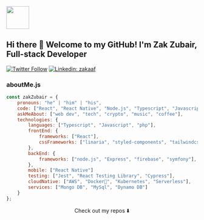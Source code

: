 <img src="https://avatars.githubusercontent.com/u/1853932?v=4&w=200" width="60" />

## Hi there 👋 Welcome to my GitHub! I'm Zak Zubair, Full-stack Developer

[![Twitter Follow](https://img.shields.io/twitter/follow/zakaaf?style=social)](https://twitter.com/zakaaf)
[![Linkedin: zakaaf](https://img.shields.io/badge/-ZakZubair-blue?style=flat-square&logo=Linkedin&logoColor=white&link=https://www.linkedin.com/in/zakaaf/)](https://www.linkedin.com/in/zakaaf/)

### aboutMe.js

```javascript
const zakZubair = {
    pronouns: "he" | "him" | "his",
    code: ["React", "React Native", "Node.js", "Typescript", "Javascript"],
    askMeAbout: ["web dev", "tech", "crypto", "music", "coffee"],
    technologies: {
        languages: ["Typescript", "Javascript", "php"],
        frontEnd: {
            frameworks: ["React"],
            cssFrameworks: ["linaria", "styled-components", "tailwindcss", "SCSS"],
        },
        backEnd: {
            frameworks: ["node.js", "Express", "firebase", "symfony"],
        },
        mobile: ["React Native"]
        testing: ["Jest", "React Testing Library", "Cypress"],
        cloudNative: ["AWS", "Docker🐳", "Kubernetes", "Serverless"],
        services: ["Mongo DB", "MySql", "Dynamo DB"]  
    }
};
```

<p align="center">
Check out my repos ⬇️  
</p>

